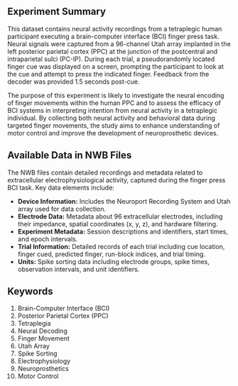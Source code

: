 ## Experiment Summary

This dataset contains neural activity recordings from a tetraplegic human participant executing a brain-computer interface (BCI) finger press task. Neural signals were captured from a 96-channel Utah array implanted in the left posterior parietal cortex (PPC) at the junction of the postcentral and intraparietal sulci (PC-IP). During each trial, a pseudorandomly located finger cue was displayed on a screen, prompting the participant to look at the cue and attempt to press the indicated finger. Feedback from the decoder was provided 1.5 seconds post-cue.

The purpose of this experiment is likely to investigate the neural encoding of finger movements within the human PPC and to assess the efficacy of BCI systems in interpreting intention from neural activity in a tetraplegic individual. By collecting both neural activity and behavioral data during targeted finger movements, the study aims to enhance understanding of motor control and improve the development of neuroprosthetic devices.

## Available Data in NWB Files

The NWB files contain detailed recordings and metadata related to extracellular electrophysiological activity, captured during the finger press BCI task. Key data elements include:

- **Device Information:** Includes the Neuroport Recording System and Utah array used for data collection.
- **Electrode Data:** Metadata about 96 extracellular electrodes, including their impedance, spatial coordinates (x, y, z), and hardware filtering.
- **Experiment Metadata:** Session descriptions and identifiers, start times, and epoch intervals.
- **Trial Information:** Detailed records of each trial including cue location, finger cued, predicted finger, run-block indices, and trial timing.
- **Units:** Spike sorting data including electrode groups, spike times, observation intervals, and unit identifiers.

## Keywords

1. Brain-Computer Interface (BCI)
2. Posterior Parietal Cortex (PPC)
3. Tetraplegia
4. Neural Decoding
5. Finger Movement
6. Utah Array
7. Spike Sorting
8. Electrophysiology
9. Neuroprosthetics
10. Motor Control